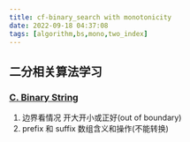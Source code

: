 ```yaml
---
title: cf-binary_search with monotonicity
date: 2022-09-18 04:37:08
tags: [algorithm,bs,mono,two_index]
---
```


## 二分相关算法学习
### [C. Binary String](https://codeforces.ml/contest/1680/problem/C)
1. 边界看情况 开大开小或正好(out of boundary)
2. prefix 和 suffix 数组含义和操作(不能转换)


